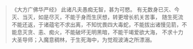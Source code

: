 > 《大方广佛华严经》
> 此诸凡夫愚痴无智，甚为可愍。
> 有无数身已灭、今灭、当灭，如是尽灭，不能于身而生厌想，转更增长机关苦事，
> 随生死流不能还返，于诸蕴宅不求出离，不知忧畏四大毒蛇，不能拔出诸慢见箭，不能息灭贪、恚、痴火，不能破坏无明黑暗，不能干竭爱欲大海，
> 不求十力大圣导师；入魔意稠林，于生死海中，为觉观波涛之所漂溺。